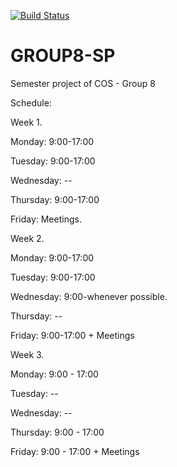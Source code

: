 [![Build Status](https://travis-ci.org/G3ralt/GROUP8-SP.svg?branch=master)](https://travis-ci.org/G3ralt/GROUP8-SP)

# GROUP8-SP
Semester project of COS - Group 8

Schedule:

Week 1.

Monday:  9:00-17:00

Tuesday: 9:00-17:00

Wednesday: --

Thursday: 9:00-17:00

Friday: Meetings.


Week 2.

Monday: 9:00-17:00

Tuesday: 9:00-17:00

Wednesday: 9:00-whenever possible.

Thursday:  --

Friday: 9:00-17:00 + Meetings


Week 3.

Monday:  9:00 - 17:00

Tuesday: -- 

Wednesday: --

Thursday: 9:00 - 17:00

Friday: 9:00 - 17:00 + Meetings


